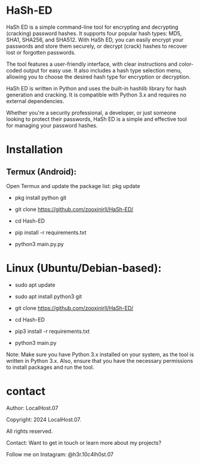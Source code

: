 # HaSh-ED
HaSh ED is a simple command-line tool for encrypting and decrypting (cracking) password hashes. It supports four popular hash types: MD5, SHA1, SHA256, and SHA512. With HaSh ED, you can easily encrypt your passwords and store them securely, or decrypt (crack) hashes to recover lost or forgotten passwords.

The tool features a user-friendly interface, with clear instructions and color-coded output for easy use. It also includes a hash type selection menu, allowing you to choose the desired hash type for encryption or decryption.

HaSh ED is written in Python and uses the built-in hashlib library for hash generation and cracking. It is compatible with Python 3.x and requires no external dependencies.

Whether you're a security professional, a developer, or just someone looking to protect their passwords, HaSh ED is a simple and effective tool for managing your password hashes.

# Installation

## Termux (Android):

Open Termux and update the package list: pkg update

 * pkg install python git

 * git clone https://github.com/zooxinirll/HaSh-ED/

 * cd Hash-ED

 * pip install -r requirements.txt

 * python3 main.py.py

# Linux (Ubuntu/Debian-based):

* sudo apt update

* sudo apt install python3 git

* git clone https://github.com/zooxinirll/HaSh-ED/

* cd Hash-ED

* pip3 install -r requirements.txt

* python3 main.py


Note: Make sure you have Python 3.x installed on your system, as the tool is written in Python 3.x. Also, ensure that you have the necessary permissions to install packages and run the tool.

# contact
Author: LocalHost.07

Copyright: 2024 LocalHost.07.

All rights reserved.

Contact: Want to get in touch or learn more about my projects?

Follow me on Instagram: @h3r.10c4lh0st.07
